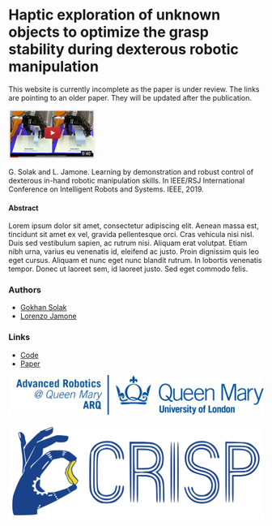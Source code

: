 # Haptic exploration of unknown objects to optimize the grasp stability during dexterous robotic manipulation

This website is currently incomplete as the paper is under review. The links are pointing to an older paper. They will be updated after the publication.

[![Youtube video](youtube-preview.png)](http://www.youtube.com/watch?v=BsC-uR-y08Q)

G. Solak and L. Jamone. Learning by demonstration and robust control of dexterous in-hand robotic manipulation skills. In IEEE/RSJ International Conference on Intelligent Robots and Systems. IEEE, 2019.

#### Abstract
Lorem ipsum dolor sit amet, consectetur adipiscing elit. Aenean massa est, tincidunt sit amet ex vel, gravida pellentesque orci. Cras vehicula nisi nisl. Duis sed vestibulum sapien, ac rutrum nisi. Aliquam erat volutpat. Etiam nibh urna, varius eu venenatis id, eleifend ac justo. Proin dignissim quis leo eget cursus. Aliquam et nunc eget nunc blandit rutrum. In lobortis venenatis tempor. Donec ut laoreet sem, id laoreet justo. Sed eget commodo felis.

### Authors
* [Gokhan Solak](https://scholar.google.com/citations?user=yuOV2TQAAAAJ&hl=en)
* [Lorenzo Jamone](https://scholar.google.com/citations?hl=en&user=glrd-2AAAAAJ)

### Links
* [Code](https://github.com/gokhansolak/lfd-experiments-iros2019)
* [Paper](https://ieeexplore.ieee.org/document/8967567)

[![ARQ](QMUL_ARQ_logo.jpg)](https://www.robotics.qmul.ac.uk/)

[![CRISP](crisp-logo.svg)](https://lorejam.wixsite.com/crisp)
